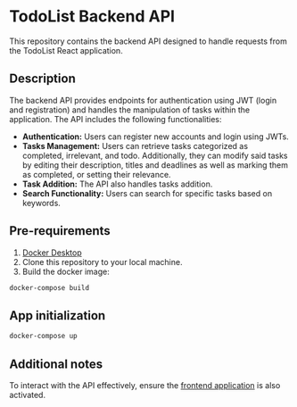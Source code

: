 # TodoList Backend API

This repository contains the backend API designed to handle requests from the TodoList React application.

## Description

 The backend API provides endpoints for authentication using JWT (login and registration) and handles the manipulation of tasks within the application. The API includes the following functionalities:

- **Authentication:** Users can register new accounts and login using JWTs.
- **Tasks Management:** Users can retrieve tasks categorized as completed, irrelevant, and todo. Additionally, they can modify said tasks by editing their description, titles and deadlines as well as marking them as completed, or setting their relevance.
- **Task Addition:** The API also handles tasks addition.
- **Search Functionality:** Users can search for specific tasks based on keywords.

## Pre-requirements

1. [Docker Desktop](https://www.docker.com/products/docker-desktop)
2. Clone this repository to your local machine.
3. Build the docker image:

```bash
docker-compose build
```

## App initialization

```bash
docker-compose up
```

## Additional notes

To interact with the API effectively, ensure the [frontend application](https://github.com/Joniba1/React-todo-frontend) is also activated.
